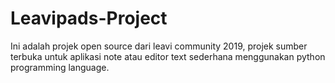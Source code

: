 # Leavipads-Project
Ini adalah projek open source dari leavi community 2019, projek sumber terbuka untuk aplikasi note atau editor text sederhana menggunakan python programming language.
